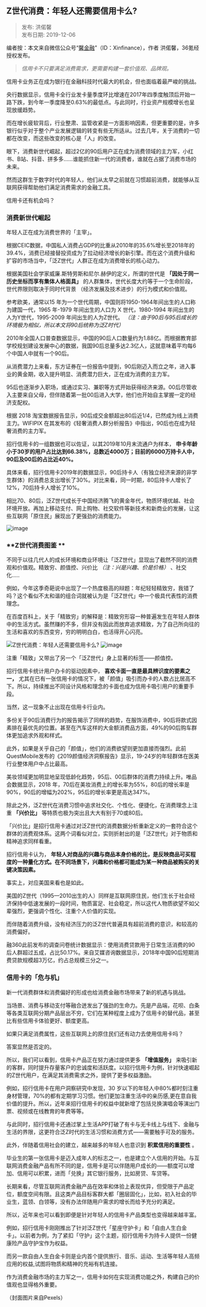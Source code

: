 ## Z世代消费：年轻人还需要信用卡么?  

> 发布: 洪偌馨  
> 发布日期: 2019-12-06  

编者按：本文来自微信公众号“[馨金融](https://mp.weixin.qq.com/s/RGXyi3PzMMPbiPUHLxsxkQ)”（ID：Xinfinance），作者 洪偌馨，36氪经授权发布。

>  _信用卡不只要满足消费需求，更需要构建一套价值观、品牌观。_

信用卡业务正在成为银行在金融科技时代最大的机会，但也面临着最严峻的挑战。

央行数据显示，信用卡全行业发卡量季度环比增速在2017年四季度触顶后开始一路下跌，到今年一季度降至0.63%的最低点。与此同时，行业资产规模增长也呈现放缓趋势。

而在增长疲软背后，行业整肃、监管收紧是一方面影响因素，但更重要的是，许多银行似乎对于整个产业发展逻辑的转变有些无所适从。过去几年，关于消费的一切都在改变，而这些改变的核心是「人」的改变。

眼下，消费新世代崛起，超过2亿的90后用户正在成为消费领域的主力军，小红书、B站、抖音、拼多多……谁能抓住新一代的消费者，谁就在占据了消费市场的未来。

然而这群生于数字时代的年轻人，他们从太早之前就在习惯超前消费，就能够从互联网获得帮助他们满足消费需求的金融工具。

信用卡还有机会吗？

###  **消费新世代崛起**

年轻人正在成为消费世界的「主宰」。

根据CEIC数据，中国私人消费占GDP的比重从2010年的35.6%增长至2018年的39.4%，消费已经接替投资成为了拉动经济增长的新引擎。而在这个消费升级和扩容的市场当中，「泛Z世代」人群正在成为消费增长的核心动力。

根据美国社会学家威廉.斯特劳斯和尼尔.赫伊的定义，所谓的世代是 **「因处于同一历史坐标而享有集体人格面具」** 的人群集体，世代长度大约等于一个生命阶段，世代界限则取决于同时代背景 （经济发展及技术进步）的行为模式和价值观。

参考欧美，通常以15 年为一个世代周期，中国则将1950-1964年间出生的人口称为建国一代，1965 年-1979 年间出生的人口为 X 世代，1980-1994 年间出生的人为Y世代，1995-2009 年间出生的人为Z世代。 _（注：由于90后与95后成长的环境极为相似，所以本文将90后统称为泛Z时代）_

2010年全国人口普查数据显示，中国的90后人口数量约为1.88亿。而根据教育部学校规划建设发展中心的数据，我国90后总量多达2.3亿人，这就意味着平均每6个中国人中就有一个90后。

从消费潜力上来看，东方证券在一份报告中提到，90后刚迈入而立之年，进入事业的黄金期，收入提升明显、消费潜力巨大，正在成为消费的主力军。

95后也逐渐步入职场，或通过实习、兼职等方式开始获得经济来源。00后尽管收入主要来自父母，但伴随着第一批00后进入大学，他们也开始自主掌握一定的经济支配权。

根据 2018 淘宝数据报告显示，90后成交金额超出80后近1/4，已然成为线上消费主力。WIFIPIX 在其发布的《轻奢消费人群分析报告》中指出，90后也在成为轻奢消费的主力军。

招行信用卡的一组数据也可以佐证，以其2019年10月末流通户为样本， **申卡年龄小于30岁的用户占比达到66.38%，总数近4000万；目前的6000万持卡人中，90后及00后的占比近40%。**

具体来看，招行信用卡2019年的数据显示，90后持卡人（有独立经济来源的非学生群体）的消费总支出增长了30%。对比来看，同一时期，80后持卡人增长了12%，70后持卡人增长了10%。

相比70、80后，泛Z世代成长于中国经济腾飞的黄金年代，物质环境优越、社会环境开放。再加上移动支付、网上购物、社交软件等新技术和新商业的发展，让这些互联网「原住民」展现出了更强劲的消费能力。

![image](images/1912-zsdxfnqrhxyxyqm-0.jpeg)

###  **Z世代消费图鉴  **

不同于以往几代人的成长环境和商业环境让「泛Z世代」显现出了截然不同的消费观和价值观。精致穷、颜值控、兴价比 _（注：兴是兴趣、价是价格）_ 、社交化.....

例如，今年这季奇葩说中出现了一个热度极高的辩题：年纪轻轻精致穷，我错了吗？这个看似不太和谐的组合词就被认为是「泛Z世代」中一个极具代表性的消费理念。

在百度百科上，关于「精致穷」的解释是：精致穷形容一种普遍发生在年轻人群体中的生活方式。虽然赚的不多，但并没有因此而放弃追求精致，为了自己所向往的生活和喜欢的东西变穷，穷的明明白白，也活得开心闪亮。

![Z世代消费：年轻人还需要信用卡么?](images/1912-zsdxfnqrhxyxyqm-1.jpeg)
![image](images/1912-zsdxfnqrhxyxyqm-2.gif)

注重「精致」又带出了另一个「泛Z世代」身上显著的标签——颜值控。

招行信用卡统计用户办卡的驱动因素中， **喜欢卡面一直是最具辨识度的要素之一，** 尤其在已有一张信用卡的情况下，被「颜值」吸引而办卡的人数占比居高不下。所以，持续推出不同设计风格和理念的卡面也成为信用卡吸引用户的重要手段。

当然，这一现象不止出现在信用卡行业内。

多份关于90后消费行为的报告揭示了同样的趋势，在服饰消费中，90后将款式因素排在最优先的位置。甚至在汽车这样的大金额消费品方面，49%的90后购车群体更加追求外观和样式。

此外，如果是关乎自己的「颜值」，他们的消费欲望则更加直接而强烈。此前QuestMobile发布的《2019颜值经济洞察报告》显示，19-24岁的年轻群体在医美行业整体用户中占比最高。

美妆领域更加明显地呈现低龄化趋势，95后、00后群体的消费力持续上升。唯品会数据显示，2018 年，70后在美妆消费上的增长率为55%，80后的增长率是90%，90后的增幅为202%，95后的增长率更是高达347%。

除此之外，泛Z世代在消费习惯中追求社交化、个性化、便捷化，在消费理念上注重 **「兴价比」** 等特质也极为突出且大大有别于70或80后。

「兴价比」是招行信用卡通过对泛Z世代的消费数据分析重新定义的一套符合这个群体的消费观体系。这两个词看似对立，实则折射出的是「泛Z世代」对于物质和精神追求同样看重。

招行信用卡认为， **年轻人对商品的兴趣与商品本身价格的比，是反映商品可买程度的一种量化方式。在不同场景下，兴趣和价格都可能成为某一种商品被购买的关键决策因素。**

事实上，对应美国来看也是如此。

美国的Z世代（1995—2010出生的人）同样是互联网原住民，他们生长于社会经济保持中低速发展的一段时间，物质富足、社会稳定，所以这代人物质欲望不如父辈强烈，更强调个性化、注重个人价值的实现。

而伴随着消费升级，没有经济压力的泛Z世代普遍具有超前消费的意识，和较高的消费偏好。

融360此前发布的调查问卷统计数据显示：使用消费贷款用于日常生活消费的90后人群超过五成，占比50.17%。来自艾媒咨询数据显示，2018年中国90后短期消费贷款规模超3万亿，约占总规模三分之一。

###  **信用卡的「危与机」**

新一代消费群体和消费偏好的形成也给消费金融市场带来了新的机遇与挑战。

当场景、消费与移动支付等融合迸发出了强劲的生命力。先是产品端，花呗、白条等各类互联网分期产品层出不穷，它们在某种程度上成为了信用卡的替代品，甚至比有些信用卡体验更好、额度更高。

如果只满足消费属性，这些互联网上的原住民们还有动力去使用信用卡吗？

答案显然是否定的。

所以，我们可以看到，信用卡产品正在努力通过提供更多 **「增值服务」** 来吸引新的客群，同时提升存量客户的忠诚度和活跃度。以招行信用卡为例，针对快速崛起的Z世代用户，在满足其消费需求之外，提供了更多权益激励。

例如，招行信用卡在用户洞察研究中发现，30 岁以下的年轻人中80%都时刻注重身材管理，70%的都有定期学习习惯。他们更加注重生活中的亲历感,更在意自我价值的提升。所以，近年来招行信用卡的权益中就新增了包括兑换演唱会等演出门票、视频或在线教育的年费等等。

与此同时，招行信用卡还通过掌上生活APP打破了有卡与无卡线上与线下、金融与生活的界限，这更符合泛Z时代的生活习惯和消费方式——需要触手可及的服务。

此外，伴随着信用社会的建立，越来越多的年轻人也意识到 **积累信用的重要性** 。

毕业生的第一张信用卡是迈入成年人的标志之一，也是建立个人信用的开始。与互联网消费金融产品有所不同的是，信用卡是可以伴随用户成长的——额度可以增加、信用可以积累，进而「兑换」其它银行服务，比如房贷、车贷等。

长期来看，尽管互联网消费金融产品在效率和体验上表现优异，但受限于产品定位，额度空间有限。且这类产品目标客群大都「圈层固化」，比如，初入社会的毕业生，蓝领、白领等，没有办法伴随用户需求的增长而给予充分的满足。

所以，近年来也可以看到即便是针对年轻人的信用卡产品类型也变得越来越丰富。

例如，招行信用卡刚刚推出了针对泛Z世代「星座守护卡」和「自由人生白金卡」。以前者为例，为了紧扣「守护」这个主题，招行信用卡为持卡人提供一份健康险产品守护宝作为权益。

而另一款自由人生白金卡则是业内首个提供旅行、音乐、运动、生活等年轻人高频应用的权益,试图将物质和精神的充裕有机连接。

作为消费金融市场的主力军之一，信用卡如何在实现消费功能之外，构建自己的价值观也显得格外重要。

（封面图片来自Pexels）
